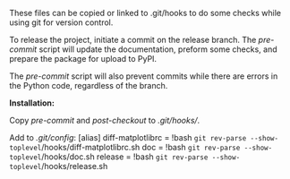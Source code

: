 These files can be copied or linked to .git/hooks to do some checks while
using git for version control.

To release the project, initiate a commit on the release branch.  The
*pre-commit* script will update the documentation, preform some checks, and
prepare the package for upload to PyPI.

The *pre-commit* script will also prevent commits while there are errors in the
Python code, regardless of the branch.

**Installation:**

Copy *pre-commit* and *post-checkout* to *.git/hooks/*.

Add to *.git/config*:
[alias]
	diff-matplotlibrc = !bash `git rev-parse --show-toplevel`/hooks/diff-matplotlibrc.sh
	doc = !bash `git rev-parse --show-toplevel`/hooks/doc.sh
	release = !bash `git rev-parse --show-toplevel`/hooks/release.sh

